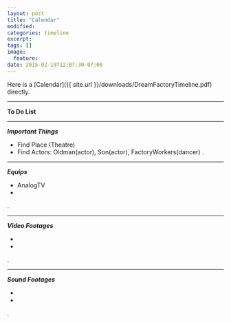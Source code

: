 ```yaml
---
layout: post
title: "Calendar"
modified:
categories: timeline
excerpt:
tags: []
image:
  feature:
date: 2015-02-19T12:07:30-07:00
---
```



Here is a [Calendar]({{ site.url }}/downloads/DreamFactoryTimeline.pdf) directly.

* * *

**To Do List**

* * *

  ***Important Things***

 * Find Place (Theatre)
 * Find Actors: Oldman(actor), Son(actor), FactoryWorkers(dancer) 
.

* * *

  ***Equips***

 * AnalogTV
 *  
.

* * *

  ***Video Footages***

 * 
 * 
.

* * *

  ***Sound Footages***

 * 
 * 
.


